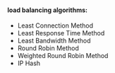 #### load balancing algorithms:
- Least Connection Method
- Least Response Time Method
- Least Bandwidth Method
- Round Robin Method
- Weighted Round Robin Method
- IP Hash